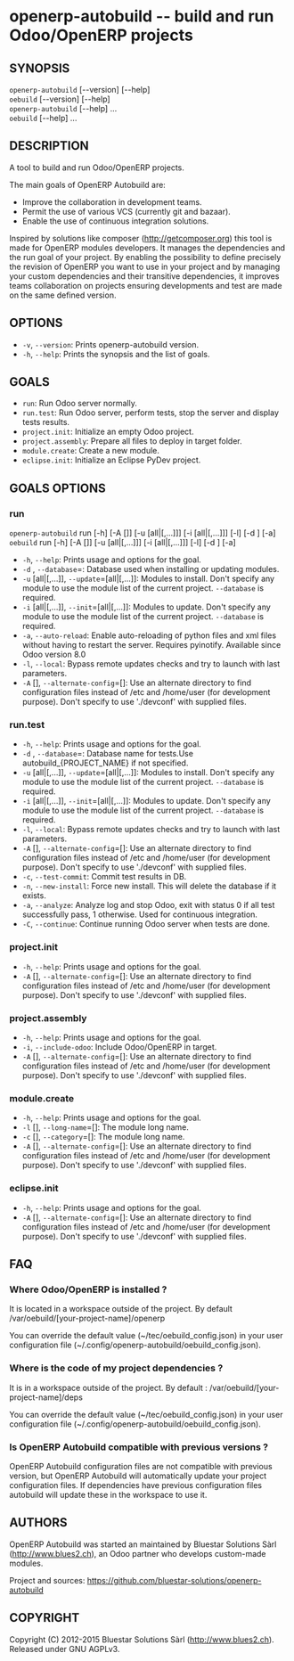 openerp-autobuild -- build and run Odoo/OpenERP projects 
========================================================

## SYNOPSIS

`openerp-autobuild` [--version] [--help]  
`oebuild` [--version] [--help]  
`openerp-autobuild` <goal> [--help]  ...  
`oebuild` <goal> [--help]  ...

## DESCRIPTION

A tool to build and run Odoo/OpenERP projects.

The main goals of OpenERP Autobuild are:

* Improve the collaboration in development teams.
* Permit the use of various VCS (currently git and bazaar).
* Enable the use of continuous integration solutions.

Inspired by solutions like composer (http://getcomposer.org) this tool is made
for OpenERP modules developers. It manages the dependencies and the run goal
of your project. By enabling the possibility to define precisely the revision
of OpenERP you want to use in your project and by managing your custom
dependencies and their transitive dependencies, it improves teams
collaboration on projects ensuring developments and test are made
on the same defined version.

## OPTIONS

* `-v`, `--version`:
    Prints openerp-autobuild version.
* `-h`, `--help`:
    Prints the synopsis and the list of goals.

## GOALS
    
* `run`:
    Run Odoo server normally.
* `run.test`:
    Run Odoo server, perform tests, stop the server and
    display tests results.
* `project.init`:
    Initialize an empty Odoo project.
* `project.assembly`:
    Prepare all files to deploy in target folder.
* `module.create`:
    Create a new module.
* `eclipse.init`:
    Initialize an Eclipse PyDev project.

## GOALS OPTIONS

### run

`openerp-autobuild` run [-h] [-A [<path>]] [-u [all|<module1>[,<module2>…]]]
[-i [all|<module1>[,<module2>…]]] [-l] [-d <database>] [-a]  
`oebuild` run [-h] [-A [<path>]] [-u [all|<module1>[,<module2>…]]]
[-i [all|<module1>[,<module2>…]]] [-l] [-d <database>] [-a]


* `-h`, `--help`:
    Prints usage and options for the goal.
* `-d` <database>, `--database`=<database>:
    Database used when installing or updating modules.
* `-u` [all|<module1>[,<module2>...]], `--update`=[all|<module1>[,<module2>...]]:
    Modules to install. Don't specify any module to use
    the module list of the current project. `--database` is
    required.
* `-i` [all|<module1>[,<module2>...]], `--init`=[all|<module1>[,<module2>...]]:
    Modules to update. Don't specify any module to use the
    module list of the current project. `--database` is
    required.
* `-a`, `--auto-reload`:
    Enable auto-reloading of python files and xml files
    without having to restart the server. Requires
    pyinotify. Available since Odoo version 8.0
* `-l`, `--local`:
    Bypass remote updates checks and try to launch with
    last parameters.
* `-A` [<path>], `--alternate-config`=[<path>]:
    Use an alternate directory to find configuration files
    instead of /etc and /home/user (for development
    purpose). Don't specify <path> to use './devconf' with
    supplied files.

### run.test

* `-h`, `--help`:
    Prints usage and options for the goal.
* `-d` <database>, `--database`=<database>:
    Database name for tests.Use autobuild_{PROJECT_NAME} if not specified.
* `-u` [all|<module1>[,<module2>...]], `--update`=[all|<module1>[,<module2>...]]:
    Modules to install. Don't specify any module to use
    the module list of the current project. `--database` is
    required.
* `-i` [all|<module1>[,<module2>...]], `--init`=[all|<module1>[,<module2>...]]:
    Modules to update. Don't specify any module to use the
    module list of the current project. `--database` is
    required.
* `-l`, `--local`:
    Bypass remote updates checks and try to launch with
    last parameters.
* `-A` [<path>], `--alternate-config`=[<path>]:
    Use an alternate directory to find configuration files
    instead of /etc and /home/user (for development
    purpose). Don't specify <path> to use './devconf' with
    supplied files.
* `-c`, `--test-commit`:
    Commit test results in DB.
* `-n`, `--new-install`:
     Force new install. This will delete the database if it exists.
* `-a`, `--analyze`:
    Analyze log and stop Odoo, exit with status 0 if all
    test successfully pass, 1 otherwise. Used for
    continuous integration.
* `-C`, `--continue`:
    Continue running Odoo server when tests are done.

### project.init

* `-h`, `--help`:
    Prints usage and options for the goal.
* `-A` [<path>], `--alternate-config`=[<path>]:
    Use an alternate directory to find configuration files
    instead of /etc and /home/user (for development
    purpose). Don't specify <path> to use './devconf' with
    supplied files.

### project.assembly

* `-h`, `--help`:
    Prints usage and options for the goal.
* `-i`, `--include-odoo`:
    Include Odoo/OpenERP in target.
* `-A` [<path>], `--alternate-config`=[<path>]:
    Use an alternate directory to find configuration files
    instead of /etc and /home/user (for development
    purpose). Don't specify <path> to use './devconf' with
    supplied files.
    
### module.create

* `-h`, `--help`:
    Prints usage and options for the goal.
* `-l` [<long-name>], `--long-name`=[<long-name>]:
    The module long name.
* `-c` [<category>], `--category`=[<category>]:
    The module long name.
* `-A` [<path>], `--alternate-config`=[<path>]:
    Use an alternate directory to find configuration files
    instead of /etc and /home/user (for development
    purpose). Don't specify <path> to use './devconf' with
    supplied files.
    
### eclipse.init

* `-h`, `--help`:
    Prints usage and options for the goal.
* `-A` [<path>], `--alternate-config`=[<path>]:
    Use an alternate directory to find configuration files
    instead of /etc and /home/user (for development
    purpose). Don't specify <path> to use './devconf' with
    supplied files.
    
## FAQ

### Where Odoo/OpenERP is installed ?

It is located in a workspace outside of the project. 
By default /var/oebuild/[your-project-name]/openerp

You can override the default value (~/tec/oebuild_config.json) in your
user configuration file (~/.config/openerp-autobuild/oebuild_config.json).

### Where is the code of my project dependencies ?

It is in a workspace outside of the project. 
By default : /var/oebuild/[your-project-name]/deps

You can override the default value (~/tec/oebuild_config.json) in your
user configuration file (~/.config/openerp-autobuild/oebuild_config.json).

### Is OpenERP Autobuild compatible with previous versions ?

OpenERP Autobuild configuration files are not compatible with previous version,
but OpenERP Autobuild will automatically update your project configuration
files. If dependencies have previous configuration files autobuild will
update these in the workspace to use it.
    
## AUTHORS

OpenERP Autobuild was started an maintained by Bluestar Solutions Sàrl
(<http://www.blues2.ch>), an Odoo partner who develops custom-made modules.

Project and sources: <https://github.com/bluestar-solutions/openerp-autobuild>

## COPYRIGHT

Copyright (C) 2012-2015 Bluestar Solutions Sàrl (<http://www.blues2.ch>).
Released under GNU AGPLv3.




